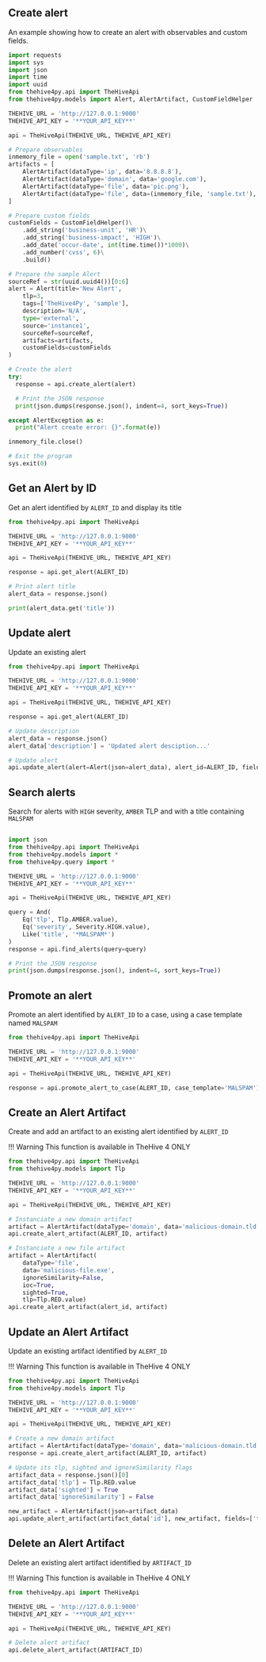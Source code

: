 ## Create alert

An example showing how to create an alert with observables and custom fields.

```python
import requests
import sys
import json
import time
import uuid
from thehive4py.api import TheHiveApi
from thehive4py.models import Alert, AlertArtifact, CustomFieldHelper

THEHIVE_URL = 'http://127.0.0.1:9000'
THEHIVE_API_KEY = '**YOUR_API_KEY**'

api = TheHiveApi(THEHIVE_URL, THEHIVE_API_KEY)

# Prepare observables
inmemory_file = open('sample.txt', 'rb')
artifacts = [
    AlertArtifact(dataType='ip', data='8.8.8.8'),
    AlertArtifact(dataType='domain', data='google.com'),
    AlertArtifact(dataType='file', data='pic.png'),
    AlertArtifact(dataType='file', data=(inmemory_file, 'sample.txt'), sighted=True, ioc=True)
]

# Prepare custom fields
customFields = CustomFieldHelper()\
    .add_string('business-unit', 'HR')\
    .add_string('business-impact', 'HIGH')\
    .add_date('occur-date', int(time.time())*1000)\
    .add_number('cvss', 6)\
    .build()

# Prepare the sample Alert
sourceRef = str(uuid.uuid4())[0:6]
alert = Alert(title='New Alert',
    tlp=3,
    tags=['TheHive4Py', 'sample'],
    description='N/A',
    type='external',
    source='instance1',
    sourceRef=sourceRef,
    artifacts=artifacts,
    customFields=customFields
)

# Create the alert
try:
  response = api.create_alert(alert)

  # Print the JSON response 
  print(json.dumps(response.json(), indent=4, sort_keys=True))

except AlertException as e:
  print("Alert create error: {}".format(e))

inmemory_file.close()

# Exit the program
sys.exit(0)
```

## Get an Alert by ID

Get an alert identified by `ALERT_ID` and display its title

```python
from thehive4py.api import TheHiveApi

THEHIVE_URL = 'http://127.0.0.1:9000'
THEHIVE_API_KEY = '**YOUR_API_KEY**'

api = TheHiveApi(THEHIVE_URL, THEHIVE_API_KEY)

response = api.get_alert(ALERT_ID)

# Print alert title
alert_data = response.json()

print(alert_data.get('title'))
```

## Update alert

Update an existing alert

```python
from thehive4py.api import TheHiveApi

THEHIVE_URL = 'http://127.0.0.1:9000'
THEHIVE_API_KEY = '**YOUR_API_KEY**'

api = TheHiveApi(THEHIVE_URL, THEHIVE_API_KEY)

response = api.get_alert(ALERT_ID)

# Update description
alert_data = response.json()
alert_data['description'] = 'Updated alert desciption...'

# Update alert
api.update_alert(alert=Alert(json=alert_data), alert_id=ALERT_ID, fields=['description'])
```

## Search alerts

Search for alerts with `HIGH` severity, `AMBER` TLP and with a title containing `MALSPAM`

```python

import json
from thehive4py.api import TheHiveApi
from thehive4py.models import *
from thehive4py.query import *

THEHIVE_URL = 'http://127.0.0.1:9000'
THEHIVE_API_KEY = '**YOUR_API_KEY**'

api = TheHiveApi(THEHIVE_URL, THEHIVE_API_KEY)

query = And(
    Eq('tlp', Tlp.AMBER.value),
    Eq('severity', Severity.HIGH.value),
    Like('title', '*MALSPAM*')
)
response = api.find_alerts(query=query)

# Print the JSON response 
print(json.dumps(response.json(), indent=4, sort_keys=True))
```

## Promote an alert

Promote an alert identified by `ALERT_ID` to a case, using a case template named `MALSPAM`

```python
from thehive4py.api import TheHiveApi

THEHIVE_URL = 'http://127.0.0.1:9000'
THEHIVE_API_KEY = '**YOUR_API_KEY**'

api = TheHiveApi(THEHIVE_URL, THEHIVE_API_KEY)

response = api.promote_alert_to_case(ALERT_ID, case_template='MALSPAM')
```

## Create an Alert Artifact

Create and add an artifact to an existing alert identified by `ALERT_ID`

!!! Warning
    This function is available in TheHive 4 ONLY
    
```python
from thehive4py.api import TheHiveApi
from thehive4py.models import Tlp

THEHIVE_URL = 'http://127.0.0.1:9000'
THEHIVE_API_KEY = '**YOUR_API_KEY**'

api = TheHiveApi(THEHIVE_URL, THEHIVE_API_KEY)

# Instanciate a new domain artifact
artifact = AlertArtifact(dataType='domain', data='malicious-domain.tld', ignoreSimilarity=True, ioc=True)
api.create_alert_artifact(ALERT_ID, artifact)

# Instanciate a new file artifact
artifact = AlertArtifact(
    dataType='file', 
    data='malicious-file.exe', 
    ignoreSimilarity=False, 
    ioc=True, 
    sighted=True, 
    tlp=Tlp.RED.value)
api.create_alert_artifact(alert_id, artifact)
```

## Update an Alert Artifact

Update an existing artifact identified by `ALERT_ID`

!!! Warning
    This function is available in TheHive 4 ONLY
    
```python
from thehive4py.api import TheHiveApi
from thehive4py.models import Tlp

THEHIVE_URL = 'http://127.0.0.1:9000'
THEHIVE_API_KEY = '**YOUR_API_KEY**'

api = TheHiveApi(THEHIVE_URL, THEHIVE_API_KEY)

# Create a new domain artifact
artifact = AlertArtifact(dataType='domain', data='malicious-domain.tld', ignoreSimilarity=True, ioc=True)
response = api.create_alert_artifact(ALERT_ID, artifact)

# Update its tlp, sighted and ignoreSimilarity flags
artifact_data = response.json()[0]
artifact_data['tlp'] = Tlp.RED.value
artifact_data['sighted'] = True
artifact_data['ignoreSimilarity'] = False

new_artifact = AlertArtifact(json=artifact_data)
api.update_alert_artifact(artifact_data['id'], new_artifact, fields=['tlp', 'ioc', 'ignoreSimilarity'])
```

## Delete an Alert Artifact

Delete an existing alert artifact identified by `ARTIFACT_ID`

!!! Warning
    This function is available in TheHive 4 ONLY
    
```python
from thehive4py.api import TheHiveApi

THEHIVE_URL = 'http://127.0.0.1:9000'
THEHIVE_API_KEY = '**YOUR_API_KEY**'

api = TheHiveApi(THEHIVE_URL, THEHIVE_API_KEY)

# Delete alert artifact
api.delete_alert_artifact(ARTIFACT_ID)
```